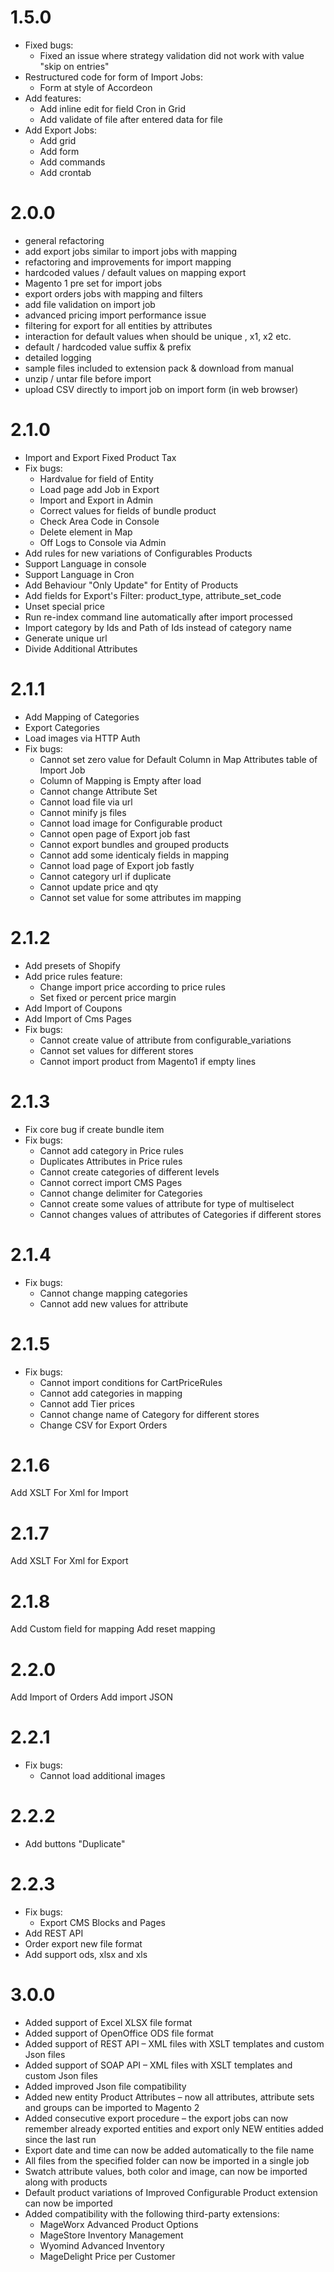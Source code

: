 1.5.0
=============
* Fixed bugs:
    * Fixed an issue where strategy validation did not work with value "skip on entries"
* Restructured code for form of Import Jobs:
    * Form at style of Accordeon
* Add features:
    * Add inline edit for field Cron in Grid
    * Add validate of file after entered data for file
* Add Export Jobs:
    * Add grid
    * Add form
    * Add commands
    * Add crontab
    
2.0.0
=============
- general refactoring
- add export jobs similar to import jobs with mapping
- refactoring and improvements for import mapping
- hardcoded values / default values on mapping export 
- Magento 1 pre set for import jobs
- export orders jobs with mapping and filters
- add file validation on import job
- advanced pricing import performance issue
- filtering for export for all entities by attributes
- interaction for default values when should be unique , x1, x2 etc. 
- default / hardcoded value suffix & prefix 
- detailed logging 
- sample files included to extension pack & download from manual 
- unzip / untar file before import 
- upload CSV directly to import job on import form (in web browser)

2.1.0
==============
* Import and Export Fixed Product Tax
* Fix bugs:
   - Hardvalue for field of Entity
   - Load page add Job in Export
   - Import and Export in Admin
   - Correct values for fields of bundle product
   - Check Area Code in Console
   - Delete element in Map
   - Off Logs to Console via Admin
* Add rules for new variations of Configurables Products
* Support Language in console
* Support Language in Cron
* Add Behaviour "Only Update" for Entity of Products
* Add fields for Export's Filter: product_type, attribute_set_code
* Unset special price
* Run re-index command line automatically after import processed
* Import category by Ids and Path of Ids instead of category name
* Generate unique url
* Divide Additional Attributes

2.1.1
==============
* Add Mapping of Categories
* Export Categories
* Load images via HTTP Auth
* Fix bugs:
   - Cannot set zero value for Default Column in Map Attributes table of Import Job
   - Column of Mapping is Empty after load
   - Cannot change Attribute Set
   - Cannot load file via url
   - Cannot minify js files
   - Cannot load image for Configurable product
   - Cannot open page of Export job fast
   - Cannot export bundles and grouped products
   - Cannot add some identicaly fields in mapping
   - Cannot load page of Export job fastly
   - Cannot category url if duplicate
   - Cannot update price and qty
   - Cannot set value for some attributes im mapping
   

2.1.2
==============
* Add presets of Shopify  
* Add price rules feature:
    - Change import price according to price rules
    - Set fixed or percent price margin
* Add Import of Coupons
* Add Import of Cms Pages
* Fix bugs:
   - Cannot create value of attribute from configurable_variations
   - Cannot set values for different stores
   - Cannot import product from Magento1 if empty lines

2.1.3
==============
* Fix core bug if create bundle item
* Fix bugs:
   - Cannot add category in Price rules
   - Duplicates Attributes in Price rules
   - Cannot create categories of different levels
   - Cannot correct import CMS Pages
   - Cannot change delimiter for Categories
   - Cannot create some values of attribute for type of multiselect
   - Cannot changes values of attributes of Categories if different stores

2.1.4
==============
* Fix bugs:
   - Cannot change mapping categories
   - Cannot add new values for attribute
   
2.1.5
==============
* Fix bugs:
   - Cannot import conditions for CartPriceRules
   - Cannot add categories in mapping
   - Cannot add Tier prices
   - Cannot change name of Category for different stores
   - Change CSV for Export Orders
   
2.1.6
==============
Add XSLT For Xml for Import

2.1.7
==============
Add XSLT For Xml for Export

2.1.8
==============
Add Custom field for mapping
Add reset mapping


2.2.0
==============
Add Import of Orders
Add import JSON

2.2.1
==============
* Fix bugs:
   - Cannot load additional images

2.2.2
==============
* Add buttons "Duplicate"

2.2.3
==============
* Fix bugs:
   - Export CMS Blocks and Pages
* Add REST API
* Order export new file format
* Add support ods, xlsx and xls

3.0.0
==============
* Added support of Excel XLSX file format
* Added support of OpenOffice ODS file format
* Added support of REST API  – XML files with XSLT templates and custom Json files
* Added support of SOAP API – XML files with XSLT templates and custom Json files
* Added improved Json file compatibility
* Added new entity Product Attributes – now all attributes, attribute sets and groups can be imported to Magento 2
* Added consecutive export procedure – the export jobs can now remember already exported entities and export only NEW entities added since the last run
* Export date and time can now be added automatically to the file name
* All files from the specified folder can now be imported in a single job
* Swatch attribute values, both color and image, can now be imported along with products
* Default product variations of Improved Configurable Product extension can now be imported
* Added compatibility with the following third-party extensions:
    - MageWorx Advanced Product Options
    - MageStore Inventory Management
    - Wyomind Advanced Inventory
    - MageDelight Price per Customer